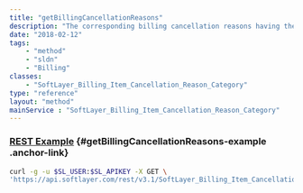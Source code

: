 ```yaml
---
title: "getBillingCancellationReasons"
description: "The corresponding billing cancellation reasons having the specific billing cancellation reason category."
date: "2018-02-12"
tags:
    - "method"
    - "sldn"
    - "Billing"
classes:
    - "SoftLayer_Billing_Item_Cancellation_Reason_Category"
type: "reference"
layout: "method"
mainService : "SoftLayer_Billing_Item_Cancellation_Reason_Category"
---
```


### [REST Example](#getBillingCancellationReasons-example) <a href="/article/rest/"><i class="fas fa-question"></i></a> {#getBillingCancellationReasons-example .anchor-link} 
```bash
curl -g -u $SL_USER:$SL_APIKEY -X GET \
'https://api.softlayer.com/rest/v3.1/SoftLayer_Billing_Item_Cancellation_Reason_Category/{SoftLayer_Billing_Item_Cancellation_Reason_CategoryID}/getBillingCancellationReasons'
```
